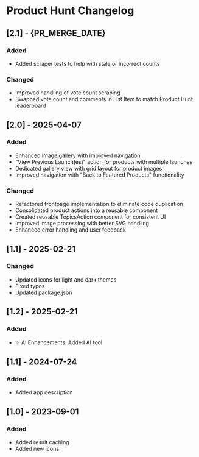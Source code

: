 # Product Hunt Changelog

## [2.1] - {PR_MERGE_DATE}

### Added
- Added scraper tests to help with stale or incorrect counts

### Changed
- Improved handling of vote count scraping
- Swapped vote count and comments in List Item to match Product Hunt leaderboard



## [2.0] - 2025-04-07

### Added
- Enhanced image gallery with improved navigation
- "View Previous Launch(es)" action for products with multiple launches
- Dedicated gallery view with grid layout for product images
- Improved navigation with "Back to Featured Products" functionality

### Changed
- Refactored frontpage implementation to eliminate code duplication
- Consolidated product actions into a reusable component
- Created reusable TopicsAction component for consistent UI
- Improved image processing with better SVG handling
- Enhanced error handling and user feedback

## [1.1] - 2025-02-21

### Changed

- Updated icons for light and dark themes
- Fixed typos
- Updated package.json

## [1.2] - 2025-02-21

### Added

- ✨ AI Enhancements: Added AI tool

## [1.1] - 2024-07-24

### Added

- Added app description

## [1.0] - 2023-09-01

### Added

- Added result caching
- Added new icons
